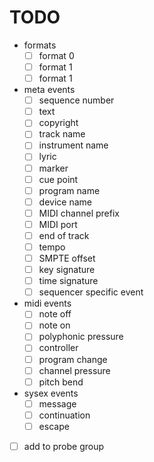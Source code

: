 # TODO

- formats
    - [ ] format 0
    - [ ] format 1
    - [ ] format 1

- meta events
    - [ ] sequence number
    - [ ] text
    - [ ] copyright
    - [ ] track name 
    - [ ] instrument name
    - [ ] lyric
    - [ ] marker
    - [ ] cue point
    - [ ] program name
    - [ ] device name
    - [ ] MIDI channel prefix
    - [ ] MIDI port
    - [ ] end of track
    - [ ] tempo
    - [ ] SMPTE offset
    - [ ] key signature
    - [ ] time signature
    - [ ] sequencer specific event

- midi events
    - [ ] note off
    - [ ] note on
    - [ ] polyphonic pressure
    - [ ] controller
    - [ ] program change
    - [ ] channel pressure
    - [ ] pitch bend

- sysex events
    - [ ] message
    - [ ] continuation
    - [ ] escape

- [ ] add to probe group